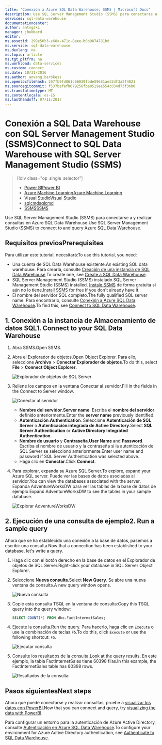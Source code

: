 ```yaml
---
title: "Conexión a Azure SQL Data Warehouse: SSMS | Microsoft Docs"
description: Use SQL Server Management Studio (SSMS) para conectarse a y realizar consultas en Azure SQL Data Warehouse.
services: sql-data-warehouse
documentationcenter: 
author: antvgski
manager: jhubbard
editor: 
ms.assetid: 299e50b3-e68a-471c-8aee-b0b9874781bd
ms.service: sql-data-warehouse
ms.devlang: na
ms.topic: article
ms.tgt_pltfrm: na
ms.workload: data-services
ms.custom: connect
ms.date: 10/31/2016
ms.author: anvang;barbkess
ms.openlocfilehash: 207fb9fd861c66039fbde89681aed3df3a2f4021
ms.sourcegitcommit: f537befafb079256fba0529ee554c034d73f36b0
ms.translationtype: MT
ms.contentlocale: es-ES
ms.lasthandoff: 07/11/2017
---
```

# <a name="connect-to-sql-data-warehouse-with-sql-server-management-studio-ssms"></a><span data-ttu-id="a1752-103">Conexión a SQL Data Warehouse con SQL Server Management Studio (SSMS)</span><span class="sxs-lookup"><span data-stu-id="a1752-103">Connect to SQL Data Warehouse with SQL Server Management Studio (SSMS)</span></span>
> [!div class="op_single_selector"]
> * [<span data-ttu-id="a1752-104">Power BI</span><span class="sxs-lookup"><span data-stu-id="a1752-104">Power BI</span></span>](sql-data-warehouse-get-started-visualize-with-power-bi.md)
> * [<span data-ttu-id="a1752-105">Azure Machine Learning</span><span class="sxs-lookup"><span data-stu-id="a1752-105">Azure Machine Learning</span></span>](sql-data-warehouse-get-started-analyze-with-azure-machine-learning.md)
> * [<span data-ttu-id="a1752-106">Visual Studio</span><span class="sxs-lookup"><span data-stu-id="a1752-106">Visual Studio</span></span>](sql-data-warehouse-query-visual-studio.md)
> * [<span data-ttu-id="a1752-107">sqlcmd</span><span class="sxs-lookup"><span data-stu-id="a1752-107">sqlcmd</span></span>](sql-data-warehouse-get-started-connect-sqlcmd.md) 
> * [<span data-ttu-id="a1752-108">SSMS</span><span class="sxs-lookup"><span data-stu-id="a1752-108">SSMS</span></span>](sql-data-warehouse-query-ssms.md)
> 
> 

<span data-ttu-id="a1752-109">Use SQL Server Management Studio (SSMS) para conectarse a y realizar consultas en Azure SQL Data Warehouse.</span><span class="sxs-lookup"><span data-stu-id="a1752-109">Use SQL Server Management Studio (SSMS) to connect to and query Azure SQL Data Warehouse.</span></span> 

## <a name="prerequisites"></a><span data-ttu-id="a1752-110">Requisitos previos</span><span class="sxs-lookup"><span data-stu-id="a1752-110">Prerequisites</span></span>
<span data-ttu-id="a1752-111">Para utilizar este tutorial, necesitará:</span><span class="sxs-lookup"><span data-stu-id="a1752-111">To use this tutorial, you need:</span></span>

* <span data-ttu-id="a1752-112">Una cuenta de SQL Data Warehouse existente.</span><span class="sxs-lookup"><span data-stu-id="a1752-112">An existing SQL data warehouse.</span></span> <span data-ttu-id="a1752-113">Para crearla, consulte [Creación de una instancia de SQL Data Warehouse][Create a SQL Data Warehouse].</span><span class="sxs-lookup"><span data-stu-id="a1752-113">To create one, see [Create a SQL Data Warehouse][Create a SQL Data Warehouse].</span></span>
* <span data-ttu-id="a1752-114">SQL Server Management Studio (SSMS) instalado.</span><span class="sxs-lookup"><span data-stu-id="a1752-114">SQL Server Management Studio (SSMS) installed.</span></span> <span data-ttu-id="a1752-115">[Instale SSMS][Install SSMS] de forma gratuita si aún no lo tiene.</span><span class="sxs-lookup"><span data-stu-id="a1752-115">[Install SSMS][Install SSMS] for free if you don't already have it.</span></span>
* <span data-ttu-id="a1752-116">El nombre del servidor SQL completo.</span><span class="sxs-lookup"><span data-stu-id="a1752-116">The fully qualified SQL server name.</span></span> <span data-ttu-id="a1752-117">Para encontrarlo, consulte [Conexión a Azure SQL Data Warehouse][Connect to SQL Data Warehouse].</span><span class="sxs-lookup"><span data-stu-id="a1752-117">To find this, see [Connect to SQL Data Warehouse][Connect to SQL Data Warehouse].</span></span>

## <a name="1-connect-to-your-sql-data-warehouse"></a><span data-ttu-id="a1752-118">1. Conexión a la instancia de Almacenamiento de datos SQL</span><span class="sxs-lookup"><span data-stu-id="a1752-118">1. Connect to your SQL Data Warehouse</span></span>
1. <span data-ttu-id="a1752-119">Abra SSMS.</span><span class="sxs-lookup"><span data-stu-id="a1752-119">Open SSMS.</span></span>
2. <span data-ttu-id="a1752-120">Abra el Explorador de objetos.</span><span class="sxs-lookup"><span data-stu-id="a1752-120">Open Object Explorer.</span></span> <span data-ttu-id="a1752-121">Para ello, seleccione **Archivo** > **Conectar Explorador de objetos**.</span><span class="sxs-lookup"><span data-stu-id="a1752-121">To do this, select **File** > **Connect Object Explorer**.</span></span>
   
    ![Explorador de objetos de SQL Server][1]
3. <span data-ttu-id="a1752-123">Rellene los campos en la ventana Conectar al servidor.</span><span class="sxs-lookup"><span data-stu-id="a1752-123">Fill in the fields in the Connect to Server window.</span></span>
   
    ![Conectar al servidor][2]
   
   * <span data-ttu-id="a1752-125">**Nombre del servidor**.</span><span class="sxs-lookup"><span data-stu-id="a1752-125">**Server name**.</span></span> <span data-ttu-id="a1752-126">Escriba el **nombre del servidor** definido anteriormente.</span><span class="sxs-lookup"><span data-stu-id="a1752-126">Enter the **server name** previously identified.</span></span>
   * <span data-ttu-id="a1752-127">**Autenticación**.</span><span class="sxs-lookup"><span data-stu-id="a1752-127">**Authentication**.</span></span> <span data-ttu-id="a1752-128">Seleccione **Autenticación de SQL Server** o **Autenticación integrada de Active Directory**.</span><span class="sxs-lookup"><span data-stu-id="a1752-128">Select **SQL Server Authentication** or **Active Directory Integrated Authentication**.</span></span>
   * <span data-ttu-id="a1752-129">**Nombre de usuario** y **Contraseña**.</span><span class="sxs-lookup"><span data-stu-id="a1752-129">**User Name** and **Password**.</span></span> <span data-ttu-id="a1752-130">Escriba el nombre de usuario y la contraseña si la autenticación de SQL Server se seleccionó anteriormente.</span><span class="sxs-lookup"><span data-stu-id="a1752-130">Enter user name and password if SQL Server Authentication was selected above.</span></span>
   * <span data-ttu-id="a1752-131">Haga clic en **Conectar**.</span><span class="sxs-lookup"><span data-stu-id="a1752-131">Click **Connect**.</span></span>
4. <span data-ttu-id="a1752-132">Para explorar, expanda su Azure SQL Server.</span><span class="sxs-lookup"><span data-stu-id="a1752-132">To explore, expand your Azure SQL server.</span></span> <span data-ttu-id="a1752-133">Puede ver las bases de datos asociadas al servidor.</span><span class="sxs-lookup"><span data-stu-id="a1752-133">You can view the databases associated with the server.</span></span> <span data-ttu-id="a1752-134">Expanda AdventureWorksDW para ver las tablas de la base de datos de ejemplo.</span><span class="sxs-lookup"><span data-stu-id="a1752-134">Expand AdventureWorksDW to see the tables in your sample database.</span></span>
   
    ![Explorar AdventureWorksDW][3]

## <a name="2-run-a-sample-query"></a><span data-ttu-id="a1752-136">2. Ejecución de una consulta de ejemplo</span><span class="sxs-lookup"><span data-stu-id="a1752-136">2. Run a sample query</span></span>
<span data-ttu-id="a1752-137">Ahora que se ha establecido una conexión a la base de datos, pasemos a escribir una consulta.</span><span class="sxs-lookup"><span data-stu-id="a1752-137">Now that a connection has been established to your database, let's write a query.</span></span>

1. <span data-ttu-id="a1752-138">Haga clic con el botón derecho en la base de datos en el Explorador de objetos de SQL Server.</span><span class="sxs-lookup"><span data-stu-id="a1752-138">Right-click your database in SQL Server Object Explorer.</span></span>
2. <span data-ttu-id="a1752-139">Seleccione **Nueva consulta**.</span><span class="sxs-lookup"><span data-stu-id="a1752-139">Select **New Query**.</span></span> <span data-ttu-id="a1752-140">Se abre una nueva ventana de consulta.</span><span class="sxs-lookup"><span data-stu-id="a1752-140">A new query window opens.</span></span>
   
    ![Nueva consulta][4]
3. <span data-ttu-id="a1752-142">Copie esta consulta TSQL en la ventana de consulta:</span><span class="sxs-lookup"><span data-stu-id="a1752-142">Copy this TSQL query into the query window:</span></span>
   
    ```sql
    SELECT COUNT(*) FROM dbo.FactInternetSales;
    ```
4. <span data-ttu-id="a1752-143">Ejecute la consulta.</span><span class="sxs-lookup"><span data-stu-id="a1752-143">Run the query.</span></span> <span data-ttu-id="a1752-144">Para hacerlo, haga clic en `Execute` o use la combinación de teclas `F5`.</span><span class="sxs-lookup"><span data-stu-id="a1752-144">To do this, click `Execute` or use the following shortcut: `F5`.</span></span>
   
    ![Ejecutar consulta][5]
5. <span data-ttu-id="a1752-146">Consulte los resultados de la consulta.</span><span class="sxs-lookup"><span data-stu-id="a1752-146">Look at the query results.</span></span> <span data-ttu-id="a1752-147">En este ejemplo, la tabla FactInternetSales tiene 60398 filas.</span><span class="sxs-lookup"><span data-stu-id="a1752-147">In this example, the FactInternetSales table has 60398 rows.</span></span>
   
    ![Resultados de la consulta][6]

## <a name="next-steps"></a><span data-ttu-id="a1752-149">Pasos siguientes</span><span class="sxs-lookup"><span data-stu-id="a1752-149">Next steps</span></span>
<span data-ttu-id="a1752-150">Ahora que puede conectarse y realizar consultas, pruebe a [visualizar los datos con PowerBI][visualizing the data with PowerBI].</span><span class="sxs-lookup"><span data-stu-id="a1752-150">Now that you can connect and query, try [visualizing the data with PowerBI][visualizing the data with PowerBI].</span></span>

<span data-ttu-id="a1752-151">Para configurar un entorno para la autenticación de Azure Active Directory, consulte [Autenticación en Azure SQL Data Warehouse][Authenticate to SQL Data Warehouse].</span><span class="sxs-lookup"><span data-stu-id="a1752-151">To configure your environment for Azure Active Directory authentication, see [Authenticate to SQL Data Warehouse][Authenticate to SQL Data Warehouse].</span></span>

<!--Arcticles-->
[Connect to SQL Data Warehouse]: sql-data-warehouse-connect-overview.md
[Create a SQL Data Warehouse]: sql-data-warehouse-get-started-provision.md
[Authenticate to SQL Data Warehouse]: sql-data-warehouse-authentication.md
[visualizing the data with PowerBI]: sql-data-warehouse-get-started-visualize-with-power-bi.md 

<!--Other-->
[Azure portal]: https://portal.azure.com
[Install SSMS]: https://msdn.microsoft.com/en-US/library/hh213248.aspx


<!--Image references-->

[1]: media/sql-data-warehouse-query-ssms/connect-object-explorer.png
[2]: media/sql-data-warehouse-query-ssms/connect-object-explorer1.png
[3]: media/sql-data-warehouse-query-ssms/explore-tables.png
[4]: media/sql-data-warehouse-query-ssms/new-query.png
[5]: media/sql-data-warehouse-query-ssms/execute-query.png
[6]: media/sql-data-warehouse-query-ssms/results.png
